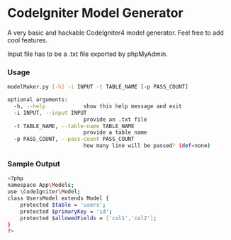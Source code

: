 # CodeIgniter Model Generator
A very basic and hackable CodeIgniter4 model generator. Feel free to add cool features.

Input file has to be a .txt file exported by phpMyAdmin.

### Usage

```sh
modelMaker.py [-h] -i INPUT -t TABLE_NAME [-p PASS_COUNT]

optional arguments:
  -h, --help            show this help message and exit
  -i INPUT, --input INPUT
                        provide an .txt file
  -t TABLE_NAME, --table-name TABLE_NAME
                        provide a table name
  -p PASS_COUNT, --pass-count PASS_COUNT
                        how many line will be passed? (def=none)
```

### Sample Output
```sh
<?php
namespace App\Models;
use \CodeIgniter\Model;
class UsersModel extends Model {
	protected $table = 'users';
	protected $primaryKey = 'id';
	protected $allowedFields = ['col1','col2'];
}
?>
```
